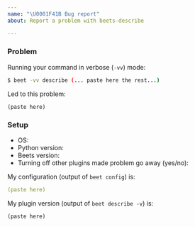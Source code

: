 ```yaml
---
name: "\U0001F41B Bug report"
about: Report a problem with beets-describe

---
```


<!--
Describe your problem, feature request, or discussion topic here.

Please fill out this and the "Setup" section below and remember to include
enough detail so that other people can reproduce the problem.
-->

### Problem

Running your command in verbose (`-vv`) mode:

```sh
$ beet -vv describe (... paste here the rest...)
```

Led to this problem:

```
(paste here)
```


### Setup

* OS: 
* Python version: 
* Beets version: 
* Turning off other plugins made problem go away (yes/no): 

My configuration (output of `beet config`) is:

```yaml
(paste here)
```

My plugin version (output of `beet describe -v`) is:

```text
(paste here)
```
